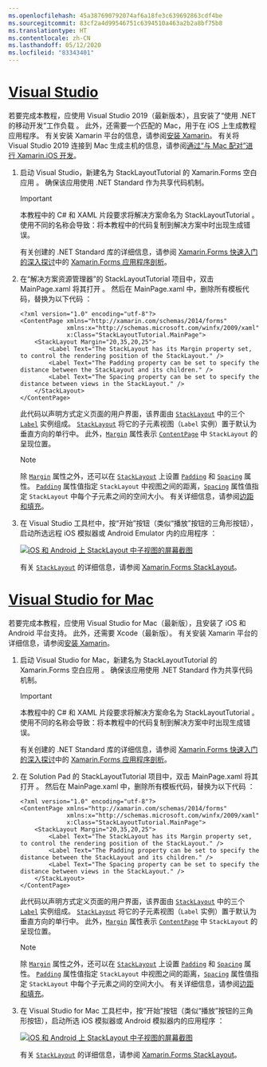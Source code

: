 ```yaml
---
ms.openlocfilehash: 45a387690792074af6a18fe3c639692863cdf4be
ms.sourcegitcommit: 83cf2a4d99546751c6394510a463a2b2a8bf75b8
ms.translationtype: HT
ms.contentlocale: zh-CN
ms.lasthandoff: 05/12/2020
ms.locfileid: "83343401"
---
```

# <a name="visual-studio"></a>[Visual Studio](#tab/vswin)

若要完成本教程，应使用 Visual Studio 2019（最新版本），且安装了“使用 .NET 的移动开发”工作负载  。 此外，还需要一个匹配的 Mac，用于在 iOS 上生成教程应用程序。 有关安装 Xamarin 平台的信息，请参阅[安装 Xamarin](~/get-started/installation/index.md)。 有关将 Visual Studio 2019 连接到 Mac 生成主机的信息，请参阅[通过“与 Mac 配对”进行 Xamarin.iOS 开发](~/ios/get-started/installation/windows/connecting-to-mac/index.md)。

1. 启动 Visual Studio，新建名为 StackLayoutTutorial 的 Xamarin.Forms 空白应用  。 确保该应用使用 .NET Standard 作为共享代码机制。

    > [!IMPORTANT]
    > 本教程中的 C# 和 XAML 片段要求将解决方案命名为 StackLayoutTutorial  。 使用不同的名称会导致：将本教程中的代码复制到解决方案中时出现生成错误。

    有关创建的 .NET Standard 库的详细信息，请参阅 [Xamarin.Forms 快速入门的深入探讨](~/get-started/quickstarts/deepdive.md)中的 [Xamarin.Forms 应用程序剖析](~/get-started/quickstarts/deepdive.md#anatomy-of-a-xamarinforms-application)。

1. 在“解决方案资源管理器”的 StackLayoutTutorial 项目中，双击 MainPage.xaml 将其打开    。 然后在 MainPage.xaml 中，删除所有模板代码，替换为以下代码  ：

    ```xaml
    <?xml version="1.0" encoding="utf-8"?>
    <ContentPage xmlns="http://xamarin.com/schemas/2014/forms"
                 xmlns:x="http://schemas.microsoft.com/winfx/2009/xaml"
                 x:Class="StackLayoutTutorial.MainPage">
        <StackLayout Margin="20,35,20,25">
            <Label Text="The StackLayout has its Margin property set, to control the rendering position of the StackLayout." />
            <Label Text="The Padding property can be set to specify the distance between the StackLayout and its children." />
            <Label Text="The Spacing property can be set to specify the distance between views in the StackLayout." />
        </StackLayout>
    </ContentPage>
    ```

    此代码以声明方式定义页面的用户界面，该界面由 [`StackLayout`](xref:Xamarin.Forms.StackLayout) 中的三个 [`Label`](xref:Xamarin.Forms.Label) 实例组成。 [`StackLayout`](xref:Xamarin.Forms.StackLayout) 将它的子元素视图（`Label` 实例）置于默认为垂直方向的单行中。 此外，[`Margin`](xref:Xamarin.Forms.View.Margin) 属性表示 [`ContentPage`](xref:Xamarin.Forms.ContentPage) 中 `StackLayout` 的呈现位置。

    > [!NOTE]
    > 除 [`Margin`](xref:Xamarin.Forms.View.Margin) 属性之外，还可以在 [`StackLayout`](xref:Xamarin.Forms.StackLayout) 上设置 [`Padding`](xref:Xamarin.Forms.Layout.Padding) 和 [`Spacing`](xref:Xamarin.Forms.StackLayout.Spacing) 属性。 [`Padding`](xref:Xamarin.Forms.Layout.Padding) 属性值指定 `StackLayout` 中视图之间的距离，[`Spacing`](xref:Xamarin.Forms.StackLayout.Spacing) 属性值指定 `StackLayout` 中每个子元素之间的空间大小。 有关详细信息，请参阅[边距和填充](~/xamarin-forms/user-interface/layouts/margin-and-padding.md)。

1. 在 Visual Studio 工具栏中，按“开始”按钮（类似“播放”按钮的三角形按钮），启动所选远程 iOS 模拟器或 Android Emulator 内的应用程序  ：

    [![iOS 和 Android 上 StackLayout 中子视图的屏幕截图](../images/create-stacklayout.png "包含标签实例的 StackLayout")](../images/create-stacklayout-large.png#lightbox "包含标签实例的 StackLayout")

    有关 [`StackLayout`](xref:Xamarin.Forms.StackLayout) 的详细信息，请参阅 [Xamarin.Forms StackLayout](~/xamarin-forms/user-interface/layouts/stacklayout.md)。

# <a name="visual-studio-for-mac"></a>[Visual Studio for Mac](#tab/vsmac)

若要完成本教程，应使用 Visual Studio for Mac（最新版），且安装了 iOS 和 Android 平台支持。 此外，还需要 Xcode（最新版）。 有关安装 Xamarin 平台的详细信息，请参阅[安装 Xamarin](~/get-started/installation/index.md)。

1. 启动 Visual Studio for Mac，新建名为 StackLayoutTutorial 的 Xamarin.Forms 空白应用  。 确保该应用使用 .NET Standard 作为共享代码机制。

    > [!IMPORTANT]
    > 本教程中的 C# 和 XAML 片段要求将解决方案命名为 StackLayoutTutorial  。 使用不同的名称会导致：将本教程中的代码复制到解决方案中时出现生成错误。

    有关创建的 .NET Standard 库的详细信息，请参阅 [Xamarin.Forms 快速入门的深入探讨](~/get-started/first-app/index.md)中的 [Xamarin.Forms 应用程序剖析](~/get-started/first-app/index.md)。

1. 在 Solution Pad 的 StackLayoutTutorial 项目中，双击 MainPage.xaml 将其打开    。 然后在 MainPage.xaml 中，删除所有模板代码，替换为以下代码  ：

    ```xaml
    <?xml version="1.0" encoding="utf-8"?>
    <ContentPage xmlns="http://xamarin.com/schemas/2014/forms"
                 xmlns:x="http://schemas.microsoft.com/winfx/2009/xaml"
                 x:Class="StackLayoutTutorial.MainPage">
        <StackLayout Margin="20,35,20,25">
            <Label Text="The StackLayout has its Margin property set, to control the rendering position of the StackLayout." />
            <Label Text="The Padding property can be set to specify the distance between the StackLayout and its children." />
            <Label Text="The Spacing property can be set to specify the distance between views in the StackLayout." />
        </StackLayout>
    </ContentPage>
    ```

    此代码以声明方式定义页面的用户界面，该界面由 [`StackLayout`](xref:Xamarin.Forms.StackLayout) 中的三个 [`Label`](xref:Xamarin.Forms.Label) 实例组成。 [`StackLayout`](xref:Xamarin.Forms.StackLayout) 将它的子元素视图（`Label` 实例）置于默认为垂直方向的单行中。 此外，[`Margin`](xref:Xamarin.Forms.View.Margin) 属性表示 [`ContentPage`](xref:Xamarin.Forms.ContentPage) 中 `StackLayout` 的呈现位置。

    > [!NOTE]
    > 除 [`Margin`](xref:Xamarin.Forms.View.Margin) 属性之外，还可以在 [`StackLayout`](xref:Xamarin.Forms.StackLayout) 上设置 [`Padding`](xref:Xamarin.Forms.Layout.Padding) 和 [`Spacing`](xref:Xamarin.Forms.StackLayout.Spacing) 属性。 [`Padding`](xref:Xamarin.Forms.Layout.Padding) 属性值指定 `StackLayout` 中视图之间的距离，[`Spacing`](xref:Xamarin.Forms.StackLayout.Spacing) 属性值指定 `StackLayout` 中每个子元素之间的空间大小。 有关详细信息，请参阅[边距和填充](~/xamarin-forms/user-interface/layouts/margin-and-padding.md)。

1. 在 Visual Studio for Mac 工具栏中，按“开始”按钮（类似“播放”按钮的三角形按钮），启动所选 iOS 模拟器或 Android 模拟器内的应用程序  ：

    [![iOS 和 Android 上 StackLayout 中子视图的屏幕截图](../images/create-stacklayout.png "包含标签实例的 StackLayout")](../images/create-stacklayout-large.png#lightbox "包含标签实例的 StackLayout")

    有关 [`StackLayout`](xref:Xamarin.Forms.StackLayout) 的详细信息，请参阅 [Xamarin.Forms StackLayout](~/xamarin-forms/user-interface/layouts/stacklayout.md)。
